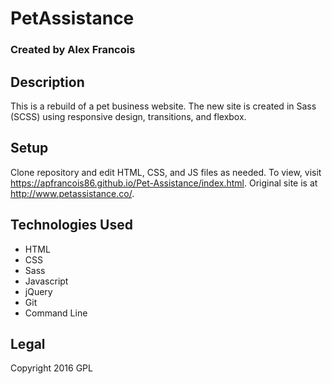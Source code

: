 # PetAssistance

### Created by Alex Francois


## Description
This is a rebuild of a pet business website. The new site is created in Sass (SCSS) using responsive design, transitions, and flexbox.



## Setup
Clone repository and edit HTML, CSS, and JS files as needed. To view, visit https://apfrancois86.github.io/Pet-Assistance/index.html. Original site is at http://www.petassistance.co/.


## Technologies Used
* HTML
* CSS
* Sass
* Javascript
* jQuery
* Git
* Command Line

## Legal
Copyright 2016 GPL
